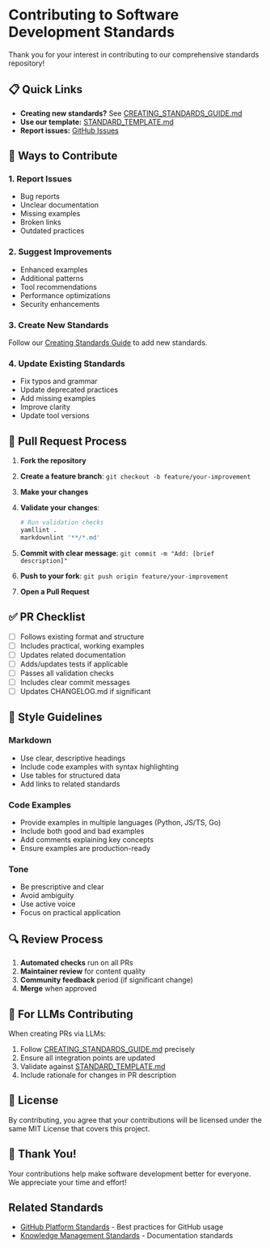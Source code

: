 # Contributing to Software Development Standards

Thank you for your interest in contributing to our comprehensive standards repository!

## 📋 Quick Links

- **Creating new standards?** See [CREATING_STANDARDS_GUIDE.md](../guides/CREATING_STANDARDS_GUIDE.md)
- **Use our template:** [STANDARD_TEMPLATE.md](../guides/STANDARD_TEMPLATE.md)
- **Report issues:** [GitHub Issues](https://github.com/williamzujkowski/standards/issues)

## 🚀 Ways to Contribute

### 1. Report Issues

- Bug reports
- Unclear documentation
- Missing examples
- Broken links
- Outdated practices

### 2. Suggest Improvements

- Enhanced examples
- Additional patterns
- Tool recommendations
- Performance optimizations
- Security enhancements

### 3. Create New Standards

Follow our [Creating Standards Guide](../guides/CREATING_STANDARDS_GUIDE.md) to add new standards.

### 4. Update Existing Standards

- Fix typos and grammar
- Update deprecated practices
- Add missing examples
- Improve clarity
- Update tool versions

## 📝 Pull Request Process

1. **Fork the repository**
2. **Create a feature branch**: `git checkout -b feature/your-improvement`
3. **Make your changes**
4. **Validate your changes**:

   ```bash
   # Run validation checks
   yamllint .
   markdownlint '**/*.md'
   ```

5. **Commit with clear message**: `git commit -m "Add: [brief description]"`
6. **Push to your fork**: `git push origin feature/your-improvement`
7. **Open a Pull Request**

## ✅ PR Checklist

- [ ] Follows existing format and structure
- [ ] Includes practical, working examples
- [ ] Updates related documentation
- [ ] Adds/updates tests if applicable
- [ ] Passes all validation checks
- [ ] Includes clear commit messages
- [ ] Updates CHANGELOG.md if significant

## 🎨 Style Guidelines

### Markdown

- Use clear, descriptive headings
- Include code examples with syntax highlighting
- Use tables for structured data
- Add links to related standards

### Code Examples

- Provide examples in multiple languages (Python, JS/TS, Go)
- Include both good and bad examples
- Add comments explaining key concepts
- Ensure examples are production-ready

### Tone

- Be prescriptive and clear
- Avoid ambiguity
- Use active voice
- Focus on practical application

## 🔍 Review Process

1. **Automated checks** run on all PRs
2. **Maintainer review** for content quality
3. **Community feedback** period (if significant change)
4. **Merge** when approved

## 🤖 For LLMs Contributing

When creating PRs via LLMs:

1. Follow [CREATING_STANDARDS_GUIDE.md](../guides/CREATING_STANDARDS_GUIDE.md) precisely
2. Ensure all integration points are updated
3. Validate against [STANDARD_TEMPLATE.md](../guides/STANDARD_TEMPLATE.md)
4. Include rationale for changes in PR description

## 📄 License

By contributing, you agree that your contributions will be licensed under the same MIT License that covers this project.

## 🙏 Thank You!

Your contributions help make software development better for everyone. We appreciate your time and effort!

## Related Standards

- [GitHub Platform Standards](../standards/GITHUB_PLATFORM_STANDARDS.md) - Best practices for GitHub usage
- [Knowledge Management Standards](../standards/KNOWLEDGE_MANAGEMENT_STANDARDS.md) - Documentation standards
